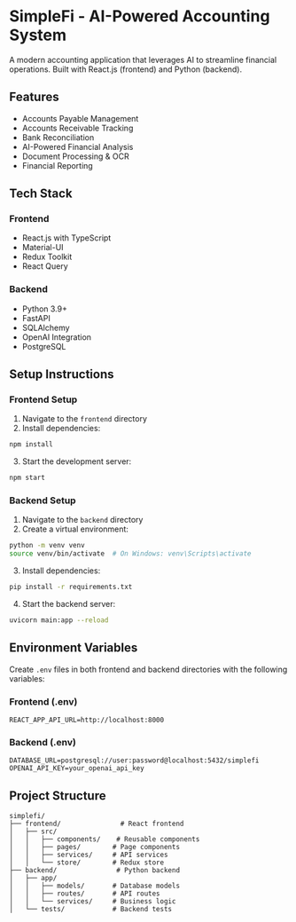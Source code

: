 # SimpleFi - AI-Powered Accounting System

A modern accounting application that leverages AI to streamline financial operations. Built with React.js (frontend) and Python (backend).

## Features

- Accounts Payable Management
- Accounts Receivable Tracking
- Bank Reconciliation
- AI-Powered Financial Analysis
- Document Processing & OCR
- Financial Reporting

## Tech Stack

### Frontend
- React.js with TypeScript
- Material-UI
- Redux Toolkit
- React Query

### Backend
- Python 3.9+
- FastAPI
- SQLAlchemy
- OpenAI Integration
- PostgreSQL

## Setup Instructions

### Frontend Setup
1. Navigate to the `frontend` directory
2. Install dependencies:
```bash
npm install
```
3. Start the development server:
```bash
npm start
```

### Backend Setup
1. Navigate to the `backend` directory
2. Create a virtual environment:
```bash
python -m venv venv
source venv/bin/activate  # On Windows: venv\Scripts\activate
```
3. Install dependencies:
```bash
pip install -r requirements.txt
```
4. Start the backend server:
```bash
uvicorn main:app --reload
```

## Environment Variables

Create `.env` files in both frontend and backend directories with the following variables:

### Frontend (.env)
```
REACT_APP_API_URL=http://localhost:8000
```

### Backend (.env)
```
DATABASE_URL=postgresql://user:password@localhost:5432/simplefi
OPENAI_API_KEY=your_openai_api_key
```

## Project Structure

```
simplefi/
├── frontend/               # React frontend
│   ├── src/
│   │   ├── components/    # Reusable components
│   │   ├── pages/        # Page components
│   │   ├── services/     # API services
│   │   └── store/        # Redux store
├── backend/               # Python backend
│   ├── app/
│   │   ├── models/       # Database models
│   │   ├── routes/       # API routes
│   │   └── services/     # Business logic
│   └── tests/            # Backend tests
``` 